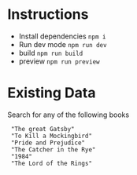 # Instructions

- Install dependencies `npm i`
- Run dev mode `npm run dev`
- build `npm run build`
- preview `npm run preview`

# Existing Data

Search for any of the following books

```
 "The great Gatsby"
 "To Kill a Mockingbird"
 "Pride and Prejudice"
 "The Catcher in the Rye"
 "1984"
 "The Lord of the Rings"
```
